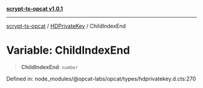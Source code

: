 [**scrypt-ts-opcat v1.0.1**](../../../README.md)

***

[scrypt-ts-opcat](../../../README.md) / [HDPrivateKey](../README.md) / ChildIndexEnd

# Variable: ChildIndexEnd

> **ChildIndexEnd**: `number`

Defined in: node\_modules/@opcat-labs/opcat/types/hdprivatekey.d.cts:270
